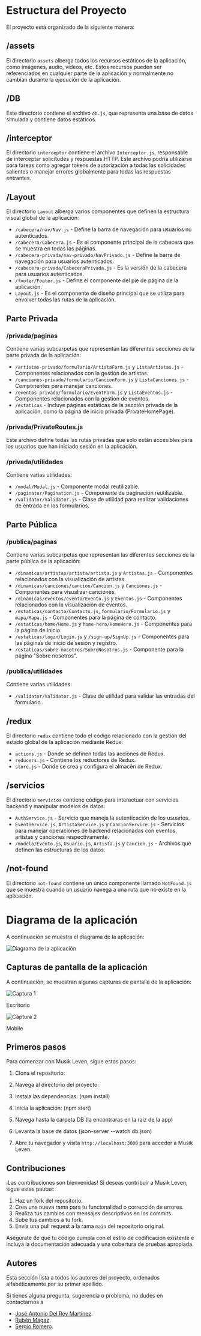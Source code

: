 # Estructura del Proyecto

El proyecto está organizado de la siguiente manera:

## /assets

El directorio `assets` alberga todos los recursos estáticos de la aplicación, como imágenes, audio, vídeos, etc. Estos recursos pueden ser referenciados en cualquier parte de la aplicación y normalmente no cambian durante la ejecución de la aplicación.

## /DB

Este directorio contiene el archivo `db.js`, que representa una base de datos simulada y contiene datos estáticos.

## /interceptor

El directorio `interceptor` contiene el archivo `Interceptor.js`, responsable de interceptar solicitudes y respuestas HTTP. Este archivo podría utilizarse para tareas como agregar tokens de autorización a todas las solicidades salientes o manejar errores globalmente para todas las respuestas entrantes.

## /Layout

El directorio `Layout` alberga varios componentes que definen la estructura visual global de la aplicación:

- `/cabecera/nav/Nav.js` - Define la barra de navegación para usuarios no autenticados. 
- `/cabecera/Cabecera.js` - Es el componente principal de la cabecera que se muestra en todas las páginas.
- `/cabecera-privada/nav-privado/NavPrivado.js` - Define la barra de navegación para usuarios autenticados.
- `/cabecera-privada/CabeceraPrivada.js` - Es la versión de la cabecera para usuarios autenticados.
- `/footer/Footer.js` - Define el componente del pie de página de la aplicación.
- `Layout.js` - Es el componente de diseño principal que se utiliza para envolver todas las rutas de la aplicación.

## Parte Privada

### /privada/paginas

Contiene varias subcarpetas que representan las diferentes secciones de la parte privada de la aplicación:

- `/artistas-privado/formulario/ArtistaForm.js` y `ListaArtistas.js` - Componentes relacionados con la gestión de artistas.
- `/canciones-privado/formulario/CancionForm.js` y `ListaCanciones.js` - Componentes para manejar canciones.
- `/eventos-privado/formulario/EventForm.js` y `ListaEventos.js` - Componentes relacionados con la gestión de eventos.
- `/estaticas` - Incluye páginas estáticas de la sección privada de la aplicación, como la página de inicio privada (PrivateHomePage).

### /privada/PrivateRoutes.js

Este archivo define todas las rutas privadas que solo están accesibles para los usuarios que han iniciado sesión en la aplicación.

### /privada/utilidades

Contiene varias utilidades:

- `/modal/Modal.js` - Componente modal reutilizable.
- `/paginator/Pagination.js` - Componente de paginación reutilizable.
- `/validator/Validator.js` - Clase de utilidad para realizar validaciones de entrada en los formularios.

## Parte Pública

### /publica/paginas

Contiene varias subcarpetas que representan las diferentes secciones de la parte pública de la aplicación:

- `/dinamicas/artistas/artista/artista.js` y `Artistas.js` - Componentes relacionados con la visualización de artistas.
- `/dinamicas/canciones/cancion/Cancion.js` y `Canciones.js` - Componentes para visualizar canciones.
- `/dinamicas/eventos/evento/Evento.js` y `Eventos.js` - Componentes relacionados con la visualización de eventos.
- `/estaticas/contacto/Contacto.js`, `formulario/Formulario.js` y `mapa/Mapa.js` - Componentes para la página de contacto.
- `/estaticas/home/Home.js` y `home-hero/HomeHero.js` - Componentes para la página de inicio.
- `/estaticas/login/Login.js` y `/sign-up/SignUp.js` - Componentes para las páginas de inicio de sesión y registro.
- `/estaticas/sobre-nosotros/SobreNosotros.js` - Componente para la página "Sobre nosotros".

### /publica/utilidades

Contiene varias utilidades:

- `/validator/Validator.js` - Clase de utilidad para validar las entradas del formulario.

## /redux

El directorio `redux` contiene todo el código relacionado con la gestión del estado global de la aplicación mediante Redux:

- `actions.js` - Donde se definen todas las acciones de Redux.
- `reducers.js` - Contiene los reductores de Redux.
- `store.js` - Donde se crea y configura el almacén de Redux.

## /servicios

El directorio `servicios` contiene código para interactuar con servicios backend y manipular modelos de datos:

- `AuthService.js` - Servicio que maneja la autenticación de los usuarios.
- `EventService.js`, `ArtistaService.js` y `CancionService.js` - Servicios para manejar operaciones de backend relacionadas con eventos, artistas y canciones respectivamente.
- `/modelo/Evento.js`, `Usuario.js`, `Artista.js` y `Cancion.js` - Archivos que definen las estructuras de los datos.

## /not-found

El directorio `not-found` contiene un único componente llamado `NotFound.js` que se muestra cuando un usuario navega a una ruta que no existe en la aplicación.

# Diagrama de la aplicación

A continuación se muestra el diagrama de la aplicación:

![Diagrama de la aplicación](src/assets/img/MusikLeven.jpg)

## Capturas de pantalla de la aplicación

A continuación, se muestran algunas capturas de pantalla de la aplicación:

![Captura 1](src/assets/img/escritorio.png)

Escritorio

![Captura 2](src/assets/img/mobile.png)

Mobile

## Primeros pasos

Para comenzar con Musik Leven, sigue estos pasos:

1. Clona el repositorio:

2. Navega al directorio del proyecto:

3. Instala las dependencias: (npm install)

4. Inicia la aplicación: (npm start)

5. Navega hasta la carpeta DB (la encontraras en la raiz de la app)

6. Levanta la base de datos (json-server --watch db.json)

7. Abre tu navegador y visita `http://localhost:3000` para acceder a Musik Leven.

## Contribuciones

¡Las contribuciones son bienvenidas! Si deseas contribuir a Musik Leven, sigue estas pautas:

1. Haz un fork del repositorio.
2. Crea una nueva rama para tu funcionalidad o corrección de errores.
3. Realiza tus cambios con mensajes descriptivos en los commits.
4. Sube tus cambios a tu fork.
5. Envía una pull request a la rama `main` del repositorio original.

Asegúrate de que tu código cumpla con el estilo de codificación existente e incluya la documentación adecuada y una cobertura de pruebas apropiada.

## Autores

Esta sección lista a todos los autores del proyecto, ordenados alfabéticamente por su primer apellido.

Si tienes alguna pregunta, sugerencia o problema, no dudes en contactarnos a 
- [José Antonio Del Rey Martínez](https://github.com/Janto7).
- [Rubén Magaz](https://github.com/nergal98).
- [Sergio Romero](https://github.com/sergior-15).
